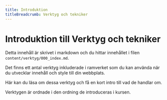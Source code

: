 ```yaml
---
title: Introduktion
titleBreadcrumb: Verktyg och tekniker
---
```

Introduktion till Verktyg och tekniker
=========================

Detta innehåll är skrivet i markdown och du hittar innehållet i filen `content/verktyg/000_index.md`.

Det finns ett antal verktyg inkluderade i ramverket som du kan använda när du utvecklar innehåll och style till din webbplats.

Här kan du läsa om dessa verktyg och få en kort intro till vad de handlar om. 

Verktygen är ordnade i den ordning de introduceras i kursen.
